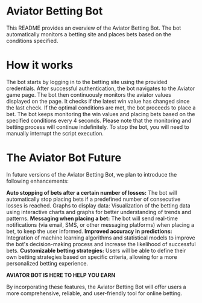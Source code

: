 # Aviator Betting Bot

This README provides an overview of the Aviator Betting Bot. The bot automatically monitors a betting site and places bets based on the conditions specified.

# How it works

The bot starts by logging in to the betting site using the provided credentials.
After successful authentication, the bot navigates to the Aviator game page.
The bot then continuously monitors the aviator values displayed on the page.
It checks if the latest win value has changed since the last check.
If the optimal conditions are met, the bot proceeds to place a bet.
The bot keeps monitoring the win values and placing bets based on the specified conditions every 4 seconds.
Please note that the monitoring and betting process will continue indefinitely. To stop the bot, you will need to manually interrupt the script execution.

# The Aviator Bot Future
In future versions of the Aviator Betting Bot, we plan to introduce the following enhancements:

**Auto stopping of bets after a certain number of losses:** The bot will automatically stop placing bets if a predefined number of consecutive losses is reached.
Graphs to display data: Visualization of the betting data using interactive charts and graphs for better understanding of trends and patterns.
**Messaging when placing a bet:** The bot will send real-time notifications (via email, SMS, or other messaging platforms) when placing a bet, to keep the user informed.
**Improved accuracy in predictions:** Integration of machine learning algorithms and statistical models to improve the bot's decision-making process and increase the likelihood of successful bets.
**Customizable betting strategies:** Users will be able to define their own betting strategies based on specific criteria, allowing for a more personalized betting experience.


**AVIATOR BOT IS HERE TO HELP YOU EARN**

By incorporating these features, the Aviator Betting Bot will offer users a more comprehensive, reliable, and user-friendly tool for online betting.